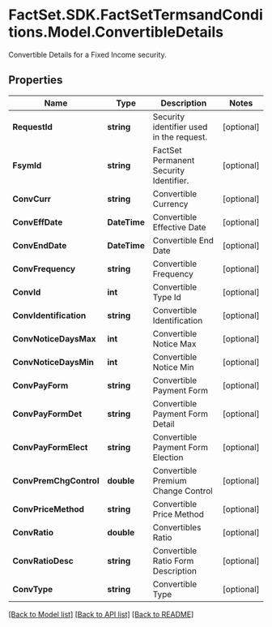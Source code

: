 # FactSet.SDK.FactSetTermsandConditions.Model.ConvertibleDetails
Convertible Details for a Fixed Income security.

## Properties

Name | Type | Description | Notes
------------ | ------------- | ------------- | -------------
**RequestId** | **string** | Security identifier used in the request. | [optional] 
**FsymId** | **string** | FactSet Permanent Security Identifier. | [optional] 
**ConvCurr** | **string** | Convertible Currency | [optional] 
**ConvEffDate** | **DateTime** | Convertible Effective Date | [optional] 
**ConvEndDate** | **DateTime** | Convertible End Date | [optional] 
**ConvFrequency** | **string** | Convertible Frequency | [optional] 
**ConvId** | **int** | Convertible Type Id | [optional] 
**ConvIdentification** | **string** | Convertible Identification | [optional] 
**ConvNoticeDaysMax** | **int** | Convertible Notice Max | [optional] 
**ConvNoticeDaysMin** | **int** | Convertible Notice Min | [optional] 
**ConvPayForm** | **string** | Convertible Payment Form | [optional] 
**ConvPayFormDet** | **string** | Convertible Payment Form Detail | [optional] 
**ConvPayFormElect** | **string** | Convertible Payment Form Election | [optional] 
**ConvPremChgControl** | **double** | Convertible Premium Change Control | [optional] 
**ConvPriceMethod** | **string** | Convertible Price Method | [optional] 
**ConvRatio** | **double** | Convertibles Ratio | [optional] 
**ConvRatioDesc** | **string** | Convertible Ratio Form Description | [optional] 
**ConvType** | **string** | Convertible Type | [optional] 

[[Back to Model list]](../README.md#documentation-for-models) [[Back to API list]](../README.md#documentation-for-api-endpoints) [[Back to README]](../README.md)

